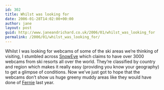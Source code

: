 ```yaml
---
id: 302
title: Whilst was looking for
date: 2006-01-28T14:02:00+00:00
author: jane
layout: post
guid: http://www.janeandrichard.co.uk/2006/01/whilst_was_looking_for
permalink: /2006/01/whilst_was_looking_for/
---
```

Whilst I was looking for webcams of some of the ski areas we&#8217;re thinking of visiting, I stumbled across [SnowEye](http://www.snoweye.com/) which claims to have over 3000 webcams from ski resorts all over the world. They&#8217;re classified by country and region which makes it really easy (providing you know your geography) to get a glimpse of conditions. Now we&#8217;ve just got to hope that the webcams don&#8217;t show us huge greeny muddy areas like they would have done of [Fernie](http://www.snoweye.com/?page=ca-bc&detail=fernie) last year.
